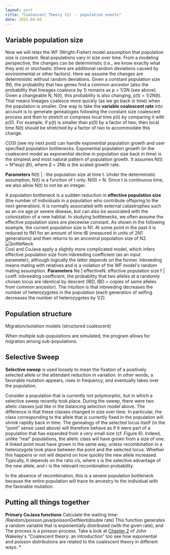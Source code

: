 ```yaml
---
layout: post
title: "Coalescent Theory (2) -- population events"
date: 2015-04-03
---
```

<h2>Variable population size</h2>
Now we will relax the WF (Wright-Fisher) model assumption that population size is constant. Real populations vary in size over time. From a modeling perspective, the changes can be deterministic (i.e., we know exactly what they are) or stochastic (there are additional random deviations caused by environmental or other factors). Here we assume the changes are deterministic without random deviations. Given a constant population size (N), the probability that two genes find a common ancestor (also the probability that lineages coalesce by 1) remains as p = 1/2N (see above). Given a changeable N, N(t), this probability is also changing, p(t) = 1/2N(t). That means lineages coalesce more quickly (as we go back in time) when the population is smaller. One way to take the <b>variable coalescent rate</b> into account is to generate genealogies following the constant size coalescent process and then to stretch or compress local time p(t) by comparing it with p(0). For example, if p(t) is smaller than p(0) by a factor of two, then local time N(t) should be stretched by a factor of two to accommodate this change.

COSI (see my next post) can handle exponential population growth and user specified population bottlenecks. Exponential population growth (in the coalescent model as exponential decline in population size back in time) is the simplest and most natural pattern of population growth. It assumes N(t) = N*exp(-βt), where β = 2Nb is the scaled growth rate. 

<b>Parameters</b>
N(t) | : the population size at time t. Under the deterministic assumption, N(t) is a function of t only. N(0) = N. Since t is continuous time, we also allow N(t) to not be an integer.

A population bottleneck is a sudden reduction in <b>effective population size</b> (the number of individuals in a population who contribute offspring to the next generation). It is normally associated with external catastrophes such as an ice age pr severe disease, but can also be associated with the colonization of a new habitat. In studying bottlenecks, we often assume the effective population sizes are piecewise constant. As shown in the following example, the current population size is N1. At some point in the past it is reduced to fN1 for an amount of time tB (measured in units of 2N1 generations) and then returns to an ancestral population size of N2.
<img alt="bottleNeck" src="https://cloud.githubusercontent.com/assets/5496192/7304150/541c6cbc-e9c3-11e4-82e2-461ff43bdb53.PNG" /><br/>
Cosi and CoJava apply a slightly more complicated model, which infers effective population size from inbreeding coefficient (as an input parameter), although logically the latter depends on the former. Inbreeding means mating with relatives and is a violation of the WF model's random mating assumption.
<b>Parameters</b>
Ne | effectiveN: effective population size
f | coeff: inbreeding coefficient, the probability that two alleles at a randomly chosen locus are identical by descent (IBD, IBD = copies of same alleles from common ancestor). The intuition is that inbreeding decreases the number of heterozygotes in the population (each generation of selfing decreases the number of heterozygotes by 1/2). 

<h2>Population structure</h2>
Migration/isolation models (structured coalescent)

When multiple sub-populations are simulated, the program allows for migration among sub-populations.

<h2>Selective Sweep</h2>

<b>Selective sweep</b> is used loosely to mean the fixation of a positively selected allele or the attendant reduction in variation. In other words, a favorable mutation appears, rises in frequency, and eventually takes over the population. 

Consider a population that is currently not polymorphic, but in which a
selective sweep recently took place. During the sweep, there were two allelic
classes just like in the balancing selection model above. The difference is that
these classes changed in size over time. In particular, the class corresponding
to the allele that is currently fixed in the population will shrink rapidly back in
time. The genealogy of the selected locus itself (in the “point” sense used above)
will therefore behave as if it were part of a population that has expanded from
a very small size (cf. Figure 6). Indeed, unlike “real” populations, the allelic
class will have grown from a size of one. A linked point must have grown in
the same way, unless recombination in a heterozygote took place between the
point and the selected locus. Whether this happens or not will depend on how
quickly the new allele increased. Typically, it depends on the ratio r/s, where s
is the selective advantage of the new allele, and r is the relevant recombination
probability.

In the absence of recombination, this is a severe population bottleneck because the entire population will trace its ancestry to the individual with the favorable mutation.

<h2>Putting all things together</h2>
<b>Primary CoJava functions</b> 
Calculate the waiting time: /Random/poisson.java/poissonGetNext(double rate)
This function generates a random variable that is exponentially distributed (with the given rate), and The process is a poisson process. Take a look at <a href="http://www.stats.ox.ac.uk/~didelot/popgen/Chapter2.pdf">Chapter 2</a> of John Wakeley's "Coalescent theory: an introduction" too see how exponential and poisson distributions are related to the coalescent theory in different ways. 
	 *  

